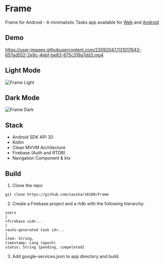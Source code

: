 # Frame

Frame for Android - A minimalistic Tasks app available for [Web](https://todoist-todo.firebaseapp.com/) and [Android](https://github.com/sanskar10100/Frame/releases/download/v1.0/Frame.1.0.apk)

## Demo

https://user-images.githubusercontent.com/22092047/131017643-657ad552-2e9c-4ebf-be83-675c319a7dd3.mp4

## Light Mode
![Frame Light](https://user-images.githubusercontent.com/22092047/131018323-13863c58-cb3b-4958-a0a9-a82d50d6cba7.png)

## Dark Mode
![Frame Dark](https://user-images.githubusercontent.com/22092047/131018606-2bffbe37-9e45-4d06-8ce6-4742370e78dc.png)



## Stack
- Android SDK API 30
- Kotlin
- Clean MVVM Architecture
- Firebase (Auth and RTDB)
- Navigation Component & ktx

## Build

1. Clone the repo
```
git clone https://github.com/sanskar10100/Frame
```
2. Create a Firebase project and a rtdb with the following hierarchy:
```
users
|
<firebase uid>...
|
<auto-generated task id>...
|
item: String,
timestamp: Long (epoch)
status: String {pending, compeleted}
```
3. Add google-services.json to app directory and build.
